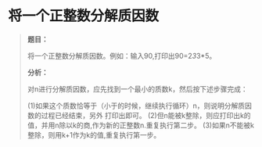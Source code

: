 # 将一个正整数分解质因数

> **题目：**
>
> 将一个正整数分解质因数。例如：输入90,打印出90=2*3*3*5。
>
> **分析：**
>
> 对n进行分解质因数，应先找到一个最小的质数k，然后按下述步骤完成：
>
> (1)如果这个质数恰等于（小于的时候，继续执行循环）n，则说明分解质因数的过程已经结束，另外 打印出即可。
> (2)但n能被k整除，则应打印出k的值，并用n除以k的商,作为新的正整数n.重复执行第二步。
> (3)如果n不能被k整除，则用k+1作为k的值,重复执行第一步。